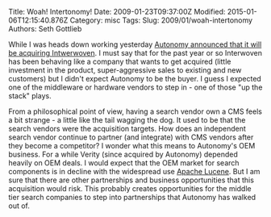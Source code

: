 Title: Woah! Intertonomy!
Date: 2009-01-23T09:37:00Z
Modified: 2015-01-06T12:15:40.876Z
Category: misc
Tags: 
Slug: 2009/01/woah-intertonomy
Authors: Seth Gottlieb

While I was heads down working yesterday [Autonomy announced that it will be acquiring Intwerwoven](http://www.cmswire.com/cms/enterprise-cms/the-search-is-over-autonomy-acquires-interwoven-003810.php).  I must say that for the past year or so Interwoven has been behaving like a company that wants to get acquired (little investment in the product, super-aggressive sales to existing and new customers) but I didn't expect Autonomy to be the buyer.  I guess I expected one of the middleware or hardware vendors to step in - one of those "up the stack" plays.  
  
From a philosophical point of view, having a search vendor own a CMS feels a bit strange - a little like the tail wagging the dog.  It used to be that the search vendors were the acquisition targets.  How does an independent search vendor continue to partner (and integrate) with CMS vendors after they become a competitor?  I wonder what this means to Autonomy's OEM business.  For a while Verity (since acquired by Autonomy) depended heavily on OEM deals.  I would expect that the OEM market for search components is in decline with the widespread use [Apache Lucene](http://lucene.apache.org/).  But I am sure that there are other partnerships and business opportunities that this acquisition would risk.  This probably creates opportunities for the middle tier search companies to step into partnerships that Autonomy has walked out of.
